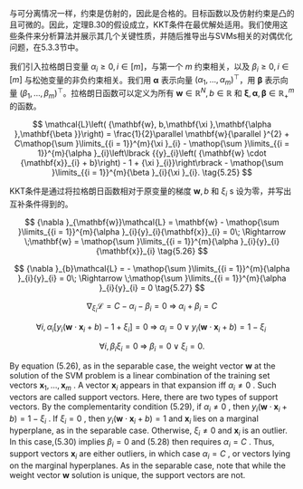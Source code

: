 与可分离情况一样，约束是仿射的，因此是合格的。目标函数以及仿射约束是凸的且可微的。因此，定理B.30的假设成立，KKT条件在最优解处适用。我们使用这些条件来分析算法并展示其几个关键性质，并随后推导出与SVMs相关的对偶优化问题，在5.3.3节中。

我们引入拉格朗日变量 ${\alpha }_{i} \geq 0, i \in \left\lbrack m\right\rbrack$，与第一个 $m$ 约束相关，以及 ${\beta }_{i} \geq 0, i \in \left\lbrack m\right\rbrack$ 与松弛变量的非负约束相关。我们用 $\mathbf{\alpha }$ 表示向量 ${\left( {\alpha }_{1},\ldots ,{\alpha }_{m}\right) }^{\top }$，用 $\mathbf{\beta }$ 表示向量 ${\left( {\beta }_{1},\ldots ,{\beta }_{m}\right) }^{\top }$。拉格朗日函数可以定义为所有 $\mathbf{w} \in {\mathbb{R}}^{N}, b \in \mathbb{R}$ 和 $\mathbf{\xi },\mathbf{\alpha },\mathbf{\beta } \in {\mathbb{R}}_{ + }^{m}$ 的函数。

$$
\mathcal{L}\left( {\mathbf{w}, b,\mathbf{\xi },\mathbf{\alpha },\mathbf{\beta }}\right) = \frac{1}{2}\parallel \mathbf{w}{\parallel }^{2} + C\mathop{\sum }\limits_{{i = 1}}^{m}{\xi }_{i} - \mathop{\sum }\limits_{{i = 1}}^{m}{\alpha }_{i}\left\lbrack {{y}_{i}\left( {\mathbf{w} \cdot {\mathbf{x}}_{i} + b}\right) - 1 + {\xi }_{i}}\right\rbrack - \mathop{\sum }\limits_{{i = 1}}^{m}{\beta }_{i}{\xi }_{i}. \tag{5.25}
$$

KKT条件是通过将拉格朗日函数相对于原变量的梯度 $\mathbf{w}, b$ 和 ${\xi }_{i}$ s 设为零，并写出互补条件得到的。

$$
{\nabla }_{\mathbf{w}}\mathcal{L} = \mathbf{w} - \mathop{\sum }\limits_{{i = 1}}^{m}{\alpha }_{i}{y}_{i}{\mathbf{x}}_{i} = 0\; \Rightarrow \;\mathbf{w} = \mathop{\sum }\limits_{{i = 1}}^{m}{\alpha }_{i}{y}_{i}{\mathbf{x}}_{i} \tag{5.26}
$$

$$
{\nabla }_{b}\mathcal{L} = - \mathop{\sum }\limits_{{i = 1}}^{m}{\alpha }_{i}{y}_{i} = 0\; \Rightarrow \;\mathop{\sum }\limits_{{i = 1}}^{m}{\alpha }_{i}{y}_{i} = 0 \tag{5.27}
$$

$$
{\nabla }_{{\xi }_{i}}\mathcal{L} = C - {\alpha }_{i} - {\beta }_{i} = 0\; \Rightarrow \;{\alpha }_{i} + {\beta }_{i} = C \tag{5.28}
$$

$$
\forall i,{\alpha }_{i}\left\lbrack {{y}_{i}\left( {\mathbf{w} \cdot {\mathbf{x}}_{i} + b}\right) - 1 + {\xi }_{i}}\right\rbrack = 0\; \Rightarrow \;{\alpha }_{i} = 0 \vee {y}_{i}\left( {\mathbf{w} \cdot {\mathbf{x}}_{i} + b}\right) = 1 - {\xi }_{i}\; \tag{5.29}
$$

$$
\forall i,{\beta }_{i}{\xi }_{i} = 0\; \Rightarrow \;{\beta }_{i} = 0 \vee {\xi }_{i} = 0. \tag{5.30}
$$

By equation (5.26), as in the separable case, the weight vector $\mathbf{w}$ at the solution of the SVM problem is a linear combination of the training set vectors ${\mathbf{x}}_{1},\ldots ,{\mathbf{x}}_{m}$ . A vector ${\mathbf{x}}_{i}$ appears in that expansion iff ${\alpha }_{i} \neq 0$ . Such vectors are called support vectors. Here, there are two types of support vectors. By the complementarity condition (5.29), if ${\alpha }_{i} \neq 0$ , then ${y}_{i}\left( {\mathbf{w} \cdot {\mathbf{x}}_{i} + b}\right) = 1 - {\xi }_{i}$ . If ${\xi }_{i} = 0$ , then ${y}_{i}\left( {\mathbf{w} \cdot {\mathbf{x}}_{i} + b}\right) = 1$ and ${\mathbf{x}}_{i}$ lies on a marginal hyperplane, as in the separable case. Otherwise, ${\xi }_{i} \neq 0$ and ${\mathbf{x}}_{i}$ is an outlier. In this case,(5.30) implies ${\beta }_{i} = 0$ and (5.28) then requires ${\alpha }_{i} = C$ . Thus, support vectors ${\mathbf{x}}_{i}$ are either outliers, in which case ${\alpha }_{i} = C$ , or vectors lying on the marginal hyperplanes. As in the separable case, note that while the weight vector $\mathbf{w}$ solution is unique, the support vectors are not.